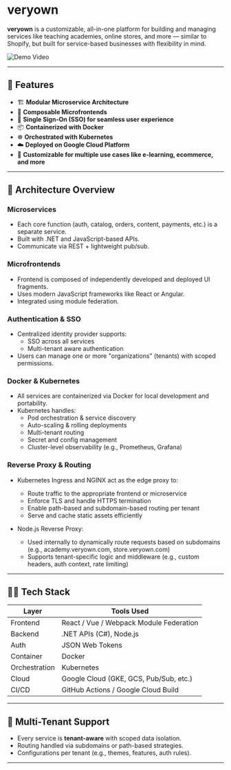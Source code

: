 # veryown

**veryown** is a customizable, all-in-one platform for building and managing services like teaching academies, online stores, and more — similar to Shopify, but built for service-based businesses with flexibility in mind.

![Demo Video](https://www.youtube.com/watch?v=mk-yHecaxBg)

---

## 🚀 Features

- 🏗️ **Modular Microservice Architecture**
- 🧩 **Composable Microfrontends**
- 🔐 **Single Sign-On (SSO) for seamless user experience**
- 📦 **Containerized with Docker**
- ☸️ **Orchestrated with Kubernetes**
- ☁️ **Deployed on Google Cloud Platform**
- 🧠 **Customizable for multiple use cases like e-learning, ecommerce, and more**

---

## 🧱 Architecture Overview

### Microservices

- Each core function (auth, catalog, orders, content, payments, etc.) is a separate service.
- Built with .NET and JavaScript-based APIs.
- Communicate via REST + lightweight pub/sub.

### Microfrontends

- Frontend is composed of independently developed and deployed UI fragments.
- Uses modern JavaScript frameworks like React or Angular.
- Integrated using module federation.

### Authentication & SSO

- Centralized identity provider supports:
  - SSO across all services 
  - Multi-tenant aware authentication
- Users can manage one or more "organizations" (tenants) with scoped permissions.

### Docker & Kubernetes

- All services are containerized via Docker for local development and portability.
- Kubernetes handles:
  - Pod orchestration & service discovery
  - Auto-scaling & rolling deployments
  - Multi-tenant routing
  - Secret and config management
  - Cluster-level observability (e.g., Prometheus, Grafana)

### Reverse Proxy & Routing

- Kubernetes Ingress and NGINX act as the edge proxy to:
  - Route traffic to the appropriate frontend or microservice
  - Enforce TLS and handle HTTPS termination
  - Enable path-based and subdomain-based routing per tenant
  - Serve and cache static assets efficiently

- Node.js Reverse Proxy:
  - Used internally to dynamically route requests based on subdomains (e.g., academy.veryown.com, store.veryown.com)
  - Supports tenant-specific logic and middleware (e.g., custom headers, auth context, rate limiting)

---

## 🧑‍💻 Tech Stack

| Layer        | Tools Used                             |
|--------------|----------------------------------------|
| Frontend     | React / Vue / Webpack Module Federation|
| Backend      | .NET APIs (C#), Node.js                |
| Auth         | JSON Web Tokens                        |
| Container    | Docker                                 |
| Orchestration| Kubernetes                             |
| Cloud        | Google Cloud (GKE, GCS, Pub/Sub, etc.) |
| CI/CD        | GitHub Actions / Google Cloud Build    |

---

## 🔄 Multi-Tenant Support

- Every service is **tenant-aware** with scoped data isolation.
- Routing handled via subdomains or path-based strategies.
- Configurations per tenant (e.g., themes, features, auth rules).

--- 